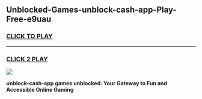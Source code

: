 
## Unblocked-Games-unblock-cash-app-Play-Free-e9uau
<h3>
<a href="https://premium76.site?title=unblock-cash-app&ref=23A">CLICK TO PLAY</a></h3>
<hr>

<h3>
<a href="https://premium76.site?title=unblock-cash-app&ref=23A">CLICK 2 PLAY</a>
  
</h3>

<a href="https://premium76.site?title=unblock-cash-app&ref=23A"><img src="https://clearcache.store/games.png"></a>


**unblock-cash-app games unblocked: Your Gateway to Fun and Accessible Online Gaming**
